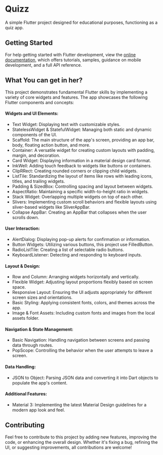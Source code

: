 # Quizz

A simple Flutter project designed for educational purposes, functioning as a quiz app.

## Getting Started

For help getting started with Flutter development, view the
[online documentation](https://docs.flutter.dev/), which offers tutorials,
samples, guidance on mobile development, and a full API reference.

## What You can get in her?

This project demonstrates fundamental Flutter skills by implementing a variety of core widgets and features. The app showcases the following Flutter components and concepts:

#### Widgets and UI Elements:

- Text Widget: Displaying text with customizable styles.
- StatelessWidget & StatefulWidget: Managing both static and dynamic components of the UI.
- Scaffold: The main structure of the app's screen, providing an app bar, body, floating action button, and more.
- Container: A versatile widget for creating custom layouts with padding, margin, and decoration.
- Card Widget: Displaying information in a material design card format.
- InkWell: Adding touch feedback to widgets like buttons or containers.
- ClipRRect: Creating rounded corners or clipping child widgets.
- ListTile: Standardizing the layout of items like rows with leading icons, titles, and trailing widgets.
- Padding & SizedBox: Controlling spacing and layout between widgets.
- AspectRatio: Maintaining a specific width-to-height ratio in widgets.
- Stack Widget: Overlapping multiple widgets on top of each other.
- Slivers: Implementing custom scroll behaviors and flexible layouts using sliver-based widgets like SliverAppBar.
- Collapse AppBar: Creating an AppBar that collapses when the user scrolls down.

#### User Interaction:

- AlertDialog: Displaying pop-up alerts for confirmation or information.
- Button Widgets: Utilizing various buttons, this project use FilledButton.
- RadioListTile: Creating a list of selectable radio buttons.
- KeyboardListener: Detecting and responding to keyboard inputs.

#### Layout & Design:

- Row and Column: Arranging widgets horizontally and vertically.
- Flexible Widget: Adjusting layout proportions flexibly based on screen space.
- Responsive Layout: Ensuring the UI adjusts appropriately for different screen sizes and orientations.
- Basic Styling: Applying consistent fonts, colors, and themes across the app.
- Image & Font Assets: Including custom fonts and images from the local assets folder.

#### Navigation & State Management:

- Basic Navigation: Handling navigation between screens and passing data through routes.
- PopScope: Controlling the behavior when the user attempts to leave a screen.

#### Data Handling:

- JSON to Object: Parsing JSON data and converting it into Dart objects to populate the app's content.

#### Additional Features:

- Material 3: Implementing the latest Material Design guidelines for a modern app look and feel.

## Contributing

Feel free to contribute to this project by adding new features, improving the code, or enhancing the overall design. Whether it's fixing a bug, refining the UI, or suggesting improvements, all contributions are welcome!
